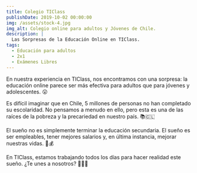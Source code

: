 ```yaml
---
title: Colegio TIClass
publishDate: 2019-10-02 00:00:00
img: /assets/stock-4.jpg
img_alt: Colegio online para adultos y Jóvenes de Chile.
description: |
  Las Sorpresas de la Educación Online en TIClass.
tags:
  - Educación para adultos
  - 2x1
  - Exámenes Libres
---
```


En nuestra experiencia en TIClass, nos encontramos con una sorpresa: la educación online parece ser más efectiva para adultos que para jóvenes y adolescentes. 😮

Es difícil imaginar que en Chile, 5 millones de personas no han completado su escolaridad. No pensamos a menudo en ello, pero esta es una de las raíces de la pobreza y la precariedad en nuestro país. 📚🇨🇱

El sueño no es simplemente terminar la educación secundaria. El sueño es ser empleables, tener mejores salarios y, en última instancia, mejorar nuestras vidas. 💼💰

En TIClass, estamos trabajando todos los días para hacer realidad este sueño. ¿Te unes a nosotros? 👩‍🏫🚀
